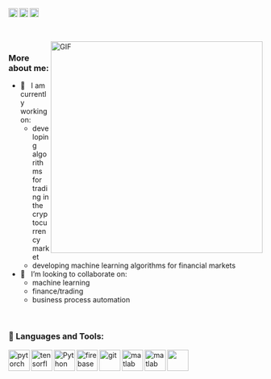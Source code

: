 <a href='https://www.linkedin.com/in/ludentrop/'><img align='left' alt="linkedin" src="https://raw.githubusercontent.com/rahul-jha98/rahul-jha98/561d474902b59c7429ec22bb73e225696c27b202/assets/linkedin.svg" height='18px'/></a>
<a href='https://twitter.com/ludentrop/'><img align='left' alt="twitter" src="https://raw.githubusercontent.com/rahul-jha98/rahul-jha98/561d474902b59c7429ec22bb73e225696c27b202/assets/twitter.svg" height='18px'/></a>
<a href='https://www.kaggle.com/mayerludentrop/'><img alt="kaggle" src="https://raw.githubusercontent.com/rahul-jha98/rahul-jha98/561d474902b59c7429ec22bb73e225696c27b202/assets/kaggle.svg" height='18px'/></a>

<br/>
<br/>

<img align="right" alt="GIF" src="https://github.com/Ludentrop/wall/blob/master/ANN.gif" width="420px"/>
  
### More about me:

- 🔭 &nbsp; I am currently working on:
  - developing algorithms for trading in the cryptocurrency market
  - developing machine learning algorithms for financial markets
- 🤝 &nbsp; I’m looking to collaborate on:
  - machine learning
  - finance/trading
  - business process automation

<br>

### 🔨 Languages and Tools:
<a href="https://pytorch.org/" target="_blank"> <img align="left" src="https://raw.githubusercontent.com/rahul-jha98/github_readme_icons/main/language_and_tools/square/pytorch/pytorch.svg" alt="pytorch" height="42px"/> </a> 
<a href="https://www.tensorflow.org" target="_blank"> <img align="left" src="https://raw.githubusercontent.com/rahul-jha98/github_readme_icons/main/language_and_tools/square/tensorflow/tensorflow.svg" alt="tensorflow" height="42px"/> </a> 
<a href="https://www.python.org" target="_blank"><img align="left" alt="Python" height ="42px" src="https://raw.githubusercontent.com/rahul-jha98/github_readme_icons/main/language_and_tools/square/python/python.svg"></a>
<a href="https://firebase.google.com/" target="_blank"> <img align="left" src="https://raw.githubusercontent.com/rahul-jha98/github_readme_icons/main/language_and_tools/square/firebase/firebase.svg" alt="firebase" height ="42px"/> </a>
<a href="https://git-scm.com/" target="_blank"> <img src="https://raw.githubusercontent.com/rahul-jha98/github_readme_icons/main/language_and_tools/square/git-scm/git-scm.svg" align="left" alt="git" height='42px'/> </a>
<a href="https://www.mathworks.com/" target="_blank"> <img src="https://upload.wikimedia.org/wikipedia/commons/2/21/Matlab_Logo.png" align="left" alt="matlab" height='42px'/> </a>
<a href="https://www.mathworks.com/" target="_blank"> <img src="https://upload.wikimedia.org/wikipedia/commons/thumb/7/70/Docker_logo.png/220px-Docker_logo.png" height='42px'/> </a>
<a href="https://www.mathworks.com/" target="_blank"> <img src="https://upload.wikimedia.org/wikipedia/commons/thumb/2/29/Postgresql_elephant.svg/120px-Postgresql_elephant.svg.png" align="left" alt="matlab" height='42px'/> </a>

<br>
